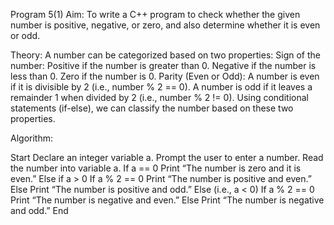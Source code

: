 Program 5(1)
 Aim:
To write a C++ program to check whether the given number is positive, negative, or zero, and also determine whether it is even or odd.

 Theory:
A number can be categorized based on two properties:
Sign of the number:
Positive if the number is greater than 0.
Negative if the number is less than 0.
Zero if the number is 0.
Parity (Even or Odd):
A number is even if it is divisible by 2 (i.e., number % 2 == 0).
A number is odd if it leaves a remainder 1 when divided by 2 (i.e., number % 2 != 0).
Using conditional statements (if-else), we can classify the number based on these two properties.


Algorithm:

Start
Declare an integer variable a.
Prompt the user to enter a number.
Read the number into variable a.
If a == 0
Print “The number is zero and it is even.”
Else if a > 0
If a % 2 == 0
Print “The number is positive and even.”
Else
Print “The number is positive and odd.”
Else (i.e., a < 0)
If a % 2 == 0
Print “The number is negative and even.”
Else
Print “The number is negative and odd.”
End
